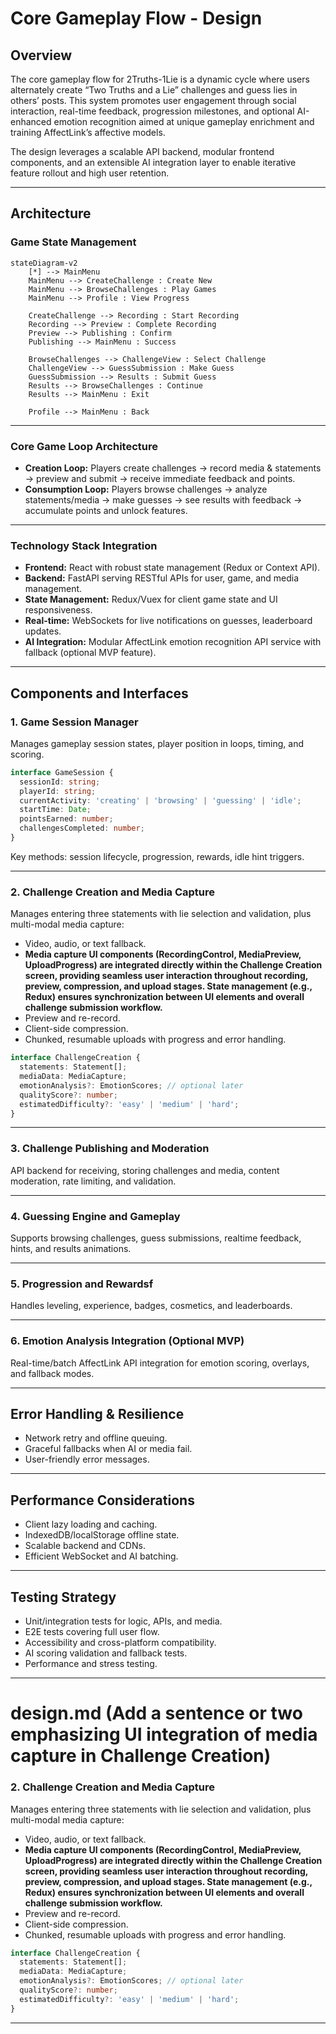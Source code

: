 # Core Gameplay Flow - Design 

## Overview

The core gameplay flow for 2Truths-1Lie is a dynamic cycle where users alternately create “Two Truths and a Lie” challenges and guess lies in others’ posts. This system promotes user engagement through social interaction, real-time feedback, progression milestones, and optional AI-enhanced emotion recognition aimed at unique gameplay enrichment and training AffectLink’s affective models.

The design leverages a scalable API backend, modular frontend components, and an extensible AI integration layer to enable iterative feature rollout and high user retention.

***

## Architecture

### Game State Management

```mermaid
stateDiagram-v2
    [*] --> MainMenu
    MainMenu --> CreateChallenge : Create New
    MainMenu --> BrowseChallenges : Play Games
    MainMenu --> Profile : View Progress
    
    CreateChallenge --> Recording : Start Recording
    Recording --> Preview : Complete Recording
    Preview --> Publishing : Confirm
    Publishing --> MainMenu : Success
    
    BrowseChallenges --> ChallengeView : Select Challenge
    ChallengeView --> GuessSubmission : Make Guess
    GuessSubmission --> Results : Submit Guess
    Results --> BrowseChallenges : Continue
    Results --> MainMenu : Exit
    
    Profile --> MainMenu : Back
```

***

### Core Game Loop Architecture

- **Creation Loop:** Players create challenges → record media & statements → preview and submit → receive immediate feedback and points.
- **Consumption Loop:** Players browse challenges → analyze statements/media → make guesses → see results with feedback → accumulate points and unlock features.

***

### Technology Stack Integration

- **Frontend:** React with robust state management (Redux or Context API).
- **Backend:** FastAPI serving RESTful APIs for user, game, and media management.
- **State Management:** Redux/Vuex for client game state and UI responsiveness.
- **Real-time:** WebSockets for live notifications on guesses, leaderboard updates.
- **AI Integration:** Modular AffectLink emotion recognition API service with fallback (optional MVP feature).

***

## Components and Interfaces

### 1. Game Session Manager

Manages gameplay session states, player position in loops, timing, and scoring.

```typescript
interface GameSession {
  sessionId: string;
  playerId: string;
  currentActivity: 'creating' | 'browsing' | 'guessing' | 'idle';
  startTime: Date;
  pointsEarned: number;
  challengesCompleted: number;
}
```

Key methods: session lifecycle, progression, rewards, idle hint triggers.

***

### 2. Challenge Creation and Media Capture

Manages entering three statements with lie selection and validation, plus multi-modal media capture:

- Video, audio, or text fallback.  
- **Media capture UI components (RecordingControl, MediaPreview, UploadProgress) are integrated directly within the Challenge Creation screen, providing seamless user interaction throughout recording, preview, compression, and upload stages. State management (e.g., Redux) ensures synchronization between UI elements and overall challenge submission workflow.**  
- Preview and re-record.  
- Client-side compression.  
- Chunked, resumable uploads with progress and error handling.

```typescript
interface ChallengeCreation {
  statements: Statement[];
  mediaData: MediaCapture;
  emotionAnalysis?: EmotionScores; // optional later
  qualityScore?: number;
  estimatedDifficulty?: 'easy' | 'medium' | 'hard';
}
```

***

### 3. Challenge Publishing and Moderation

API backend for receiving, storing challenges and media, content moderation, rate limiting, and validation.

***

### 4. Guessing Engine and Gameplay

Supports browsing challenges, guess submissions, realtime feedback, hints, and results animations.

***

### 5. Progression and Rewardsf

Handles leveling, experience, badges, cosmetics, and leaderboards.

***

### 6. Emotion Analysis Integration (Optional MVP)

Real-time/batch AffectLink API integration for emotion scoring, overlays, and fallback modes.

***

## Error Handling & Resilience

- Network retry and offline queuing.
- Graceful fallbacks when AI or media fail.
- User-friendly error messages.

***

## Performance Considerations

- Client lazy loading and caching.
- IndexedDB/localStorage offline state.
- Scalable backend and CDNs.
- Efficient WebSocket and AI batching.

***

## Testing Strategy

- Unit/integration tests for logic, APIs, and media.
- E2E tests covering full user flow.
- Accessibility and cross-platform compatibility.
- AI scoring validation and fallback tests.
- Performance and stress testing.

***

# design.md (Add a sentence or two emphasizing UI integration of media capture in Challenge Creation)

### 2. Challenge Creation and Media Capture

Manages entering three statements with lie selection and validation, plus multi-modal media capture:

- Video, audio, or text fallback.  
- **Media capture UI components (RecordingControl, MediaPreview, UploadProgress) are integrated directly within the Challenge Creation screen, providing seamless user interaction throughout recording, preview, compression, and upload stages. State management (e.g., Redux) ensures synchronization between UI elements and overall challenge submission workflow.**  
- Preview and re-record.  
- Client-side compression.  
- Chunked, resumable uploads with progress and error handling.

```typescript
interface ChallengeCreation {
  statements: Statement[];
  mediaData: MediaCapture;
  emotionAnalysis?: EmotionScores; // optional later
  qualityScore?: number;
  estimatedDifficulty?: 'easy' | 'medium' | 'hard';
}
```

***

